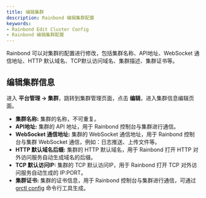 ```yaml
---
title: 编辑集群
description: Rainbond 编辑集群配置
keywords:
- Rainbond Edit Cluster Config
- Rainbond 编辑集群配置
---
```


Rainbond 可以对集群的配置进行修改，包括集群名称、API地址、WebSocket 通信地址、HTTP 默认域名、TCP默认访问域名、集群描述、集群证书等。

## 编辑集群信息

进入 **平台管理 -> 集群**，跳转到集群管理页面，点击 **编辑**，进入集群信息编辑页面。

* **集群名称:** 集群的名称，不可重复。
* **API地址:** 集群的 API 地址，用于 Rainbond 控制台与集群进行通信。
* **WebSocket 通信地址:** 集群的 WebSocket 通信地址，用于 Rainbond 控制台与集群 WebSocket 通信，例如：日志推送、上传文件等。
* **HTTP 默认域名后缀:** 集群的 HTTP 默认域名，用于 Rainbond 打开 HTTP 对外访问服务自动生成域名的后缀。
* **TCP 默认访问IP:** 集群的 TCP 默认访问IP，用于 Rainbond 打开 TCP 对外访问服务自动生成的 IP:PORT。
* **集群证书:** 集群的证书信息，用于 Rainbond 控制台与集群进行通信，可通过 [grctl config](/docs/ops-guide/tools/grctl) 命令行工具生成。